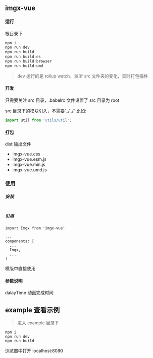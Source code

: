 ## imgx-vue

#### 运行

根目录下

```js
npm i
npm run dev
npm run build
npm run build:es
npm run build:browser
npm run build:umd
```

> dev 运行的是 rollup watch，监听 src 文件夹的变化，实时打包插件

#### 开发

只需要关注 src 目录，.babelrc 文件设置了 src 目录为 root

src 目录下的模块引入，不需要'../../' 比如:

```js
import util from 'utils/util';
```

#### 打包

dist 输出文件

- imgx-vue.css
- imgx-vue.esm.js
- imgx-vue.min.js
- imgx-vue.umd.js

### 使用

##### 安装

```

```

##### 引用

```
import Imgx from 'imgx-vue'

...
components: [
  ...
  Imgx,
  ...
]
```

模版中直接使用

<Imgx :src="'https://img.xxxx.com/91326120210202eutg.png'" :delayTime="0.6"/>

#### 参数说明

dalayTime 动画完成时间

## example 查看示例

> 进入 example 目录下

```
npm i
npm run dev
npm run build
```

浏览器中打开 localhost:8080
